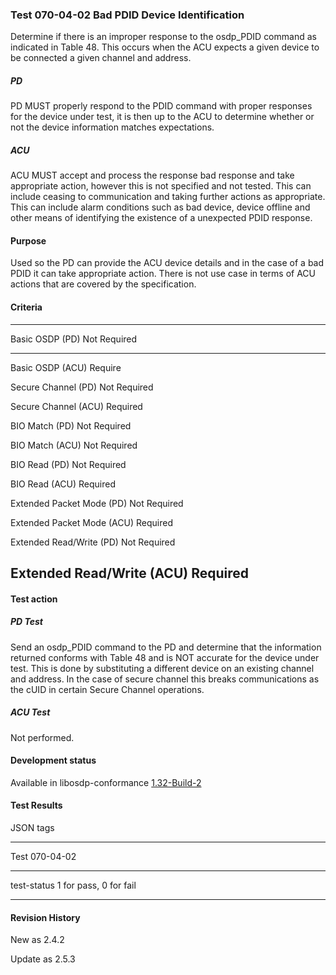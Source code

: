 ### Test 070-04-02 Bad PDID Device Identification

Determine if there is an improper response to the osdp_PDID command as
indicated in Table 48. This occurs when the ACU expects a given device
to be connected a given channel and address.

##### PD

PD MUST properly respond to the PDID command with proper responses for
the device under test, it is then up to the ACU to determine whether or
not the device information matches expectations.

##### ACU

ACU MUST accept and process the response bad response and take
appropriate action, however this is not specified and not tested. This
can include ceasing to communication and taking further actions as
appropriate. This can include alarm conditions such as bad device,
device offline and other means of identifying the existence of a
unexpected PDID response.

#### Purpose

Used so the PD can provide the ACU device details and in the case of a
bad PDID it can take appropriate action. There is not use case in terms
of ACU actions that are covered by the specification.

#### Criteria

  -----------------------------------------------------------------------
  Basic OSDP (PD)                     Not Required
  ----------------------------------- -----------------------------------
  Basic OSDP (ACU)                    Require

  Secure Channel (PD)                 Not Required

  Secure Channel (ACU)                Required

  BIO Match (PD)                      Not Required

  BIO Match (ACU)                     Not Required

  BIO Read (PD)                       Not Required

  BIO Read (ACU)                      Required

  Extended Packet Mode (PD)           Not Required

  Extended Packet Mode (ACU)          Required

  Extended Read/Write (PD)            Not Required

  Extended Read/Write (ACU)           Required
  -----------------------------------------------------------------------

#### Test action

##### PD Test

Send an osdp_PDID command to the PD and determine that the information
returned conforms with Table 48 and is NOT accurate for the device under
test. This is done by substituting a different device on an existing
channel and address. In the case of secure channel this breaks
communications as the cUID in certain Secure Channel operations.

##### ACU Test

Not performed.

#### Development status

Available in libosdp-conformance
[1.32-Build-2](https://github.com/Security-Industry-Association/libosdp-conformance/releases/tag/1.32-2)

#### Test Results

JSON tags

  -----------------------------------------------------------------------
  Test                                070-04-02
  ----------------------------------- -----------------------------------
  test-status                         1 for pass, 0 for fail

  -----------------------------------------------------------------------

#### Revision History

New as 2.4.2

Update as 2.5.3
